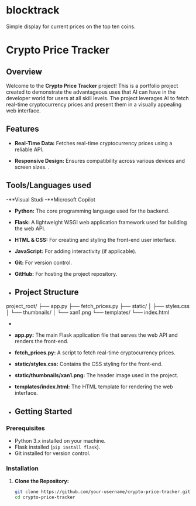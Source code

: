 # blocktrack
Simple display for current prices on the top ten coins. 
# Crypto Price Tracker

## Overview

Welcome to the **Crypto Price Tracker** project! This is a portfolio project created to demonstrate the advantageous uses that AI can have in the developer world for users at all skill levels. The project leverages AI to fetch real-time cryptocurrency prices and present them in a visually appealing web interface.

## Features

- **Real-Time Data:** Fetches real-time cryptocurrency prices using a reliable API.

- **Responsive Design:** Ensures compatibility across various devices and screen sizes.
.

## Tools/Languages used ##
-**Visual Studi
-**Microsoft Copilot
- **Python:** The core programming language used for the backend.
- **Flask:** A lightweight WSGI web application framework used for building the web API.
- **HTML & CSS:** For creating and styling the front-end user interface.
- **JavaScript:** For adding interactivity (if applicable).
- **Git:** For version control.
- **GitHub:** For hosting the project repository.

- ## Project Structure

project_root/
├── app.py
├── fetch_prices.py
├── static/
│   ├── styles.css
│   └── thumbnails/
│       └── xan1.png
└── templates/
    └── index.html

- 
- **app.py:** The main Flask application file that serves the web API and renders the front-end.
- **fetch_prices.py:** A script to fetch real-time cryptocurrency prices.
- **static/styles.css:** Contains the CSS styling for the front-end.
- **static/thumbnails/xan1.png:** The header image used in the project.
- **templates/index.html:** The HTML template for rendering the web interface.

- ## Getting Started

### Prerequisites

- Python 3.x installed on your machine.
- Flask installed (`pip install flask`).
- Git installed for version control.

### Installation

1. **Clone the Repository:**
   ```bash
   git clone https://github.com/your-username/crypto-price-tracker.git
   cd crypto-price-tracker





